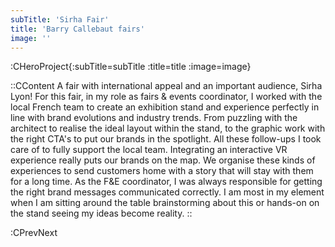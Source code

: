 ```yaml
---
subTitle: 'Sirha Fair'
title: 'Barry Callebaut fairs'
image: ''
---
```


:CHeroProject{:subTitle=subTitle :title=title :image=image}

::CContent
A fair with international appeal and an important audience, Sirha Lyon! For this fair, in my role as fairs & events coordinator, I worked with the local French team to create an exhibition stand and experience perfectly in line with brand evolutions and industry trends. From puzzling with the architect to realise the ideal layout within the stand, to the graphic work with the right CTA's to put our brands in the spotlight. All these follow-ups I took care of to fully support the local team. Integrating an interactive VR experience really puts our brands on the map. We organise these kinds of experiences to send customers home with a story that will stay with them for a long time. As the F&E coordinator, I was always responsible for getting the right brand messages communicated correctly. I am most in my element when I am sitting around the table brainstorming about this or hands-on on the stand seeing my ideas become reality.
::

:CPrevNext